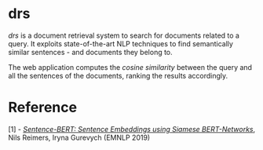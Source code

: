 # drs

*drs* is a document retrieval system to search for documents related to a query. 
It exploits state-of-the-art NLP techniques to find semantically similar sentences - 
and documents they belong to.

The web application computes the *cosine similarity* between the query and all the sentences 
of the documents, ranking the results accordingly.


# Reference
[1] - *[Sentence-BERT: Sentence Embeddings using Siamese BERT-Networks](https://arxiv.org/abs/1908.10084)*, Nils Reimers, Iryna Gurevych (EMNLP 2019)
